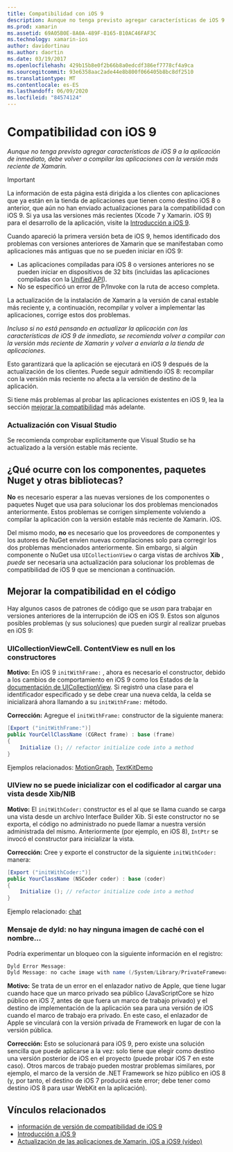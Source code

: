 ```yaml
---
title: Compatibilidad con iOS 9
description: Aunque no tenga previsto agregar características de iOS 9 a la aplicación de inmediato, debe volver a compilar las aplicaciones con la versión más reciente de Xamarin.
ms.prod: xamarin
ms.assetid: 69A05B0E-8A0A-489F-8165-B10AC46FAF3C
ms.technology: xamarin-ios
author: davidortinau
ms.author: daortin
ms.date: 03/19/2017
ms.openlocfilehash: 429b15b8e0f2b66b8a0edcdf386ef7778cf4a9ca
ms.sourcegitcommit: 93e6358aac2ade44e8b800f066405b8bc8df2510
ms.translationtype: MT
ms.contentlocale: es-ES
ms.lasthandoff: 06/09/2020
ms.locfileid: "84574124"
---
```

# <a name="ios-9-compatibility"></a>Compatibilidad con iOS 9

_Aunque no tenga previsto agregar características de iOS 9 a la aplicación de inmediato, debe volver a compilar las aplicaciones con la versión más reciente de Xamarin._

> [!IMPORTANT]
> La información de esta página está dirigida a los clientes con aplicaciones que ya están en la tienda de aplicaciones que tienen como destino iOS 8 o anterior, que aún no han enviado actualizaciones para la compatibilidad con iOS 9. Si ya usa las versiones más recientes (Xcode 7 y Xamarin. iOS 9) para el desarrollo de la aplicación, visite la [Introducción a iOS 9](~/ios/platform/introduction-to-ios9/index.md).

Cuando apareció la primera versión beta de iOS 9, hemos identificado dos problemas con versiones anteriores de Xamarin que se manifestaban como aplicaciones más antiguas que no se pueden iniciar en iOS 9:

- Las aplicaciones compiladas para iOS 8 o versiones anteriores no se pueden iniciar en dispositivos de 32 bits (incluidas las aplicaciones compiladas con la [Unified API](~/cross-platform/macios/unified/index.md)).
- No se especificó un error de P/Invoke con la ruta de acceso completa.

La actualización de la instalación de Xamarin a la versión de canal estable más reciente y, a continuación, recompilar y volver a implementar las aplicaciones, corrige estos dos problemas.

_Incluso si no está pensando en actualizar la aplicación con las características de iOS 9 de inmediato, se recomienda volver a compilar con la versión más reciente de Xamarin y volver a enviarla a la tienda de aplicaciones_.

Esto garantizará que la aplicación se ejecutará en iOS 9 después de la actualización de los clientes.
Puede seguir admitiendo iOS 8: recompilar con la versión más reciente no afecta a la versión de destino de la aplicación.

Si tiene más problemas al probar las aplicaciones existentes en iOS 9, lea la sección [mejorar la compatibilidad](#compat) más adelante.

### <a name="updating-with-visual-studio"></a>Actualización con Visual Studio

Se recomienda comprobar explícitamente que Visual Studio se ha actualizado a la versión estable más reciente.

## <a name="what-about-components-nugets-and-other-libraries"></a>¿Qué ocurre con los componentes, paquetes Nuget y otras bibliotecas?

**No** es necesario esperar a las nuevas versiones de los componentes o paquetes Nuget que usa para solucionar los dos problemas mencionados anteriormente.
Estos problemas se corrigen simplemente volviendo a compilar la aplicación con la versión estable más reciente de Xamarin. iOS.

Del mismo modo, **no** es necesario que los proveedores de componentes y los autores de NuGet envíen nuevas compilaciones solo para corregir los dos problemas mencionados anteriormente. Sin embargo, si algún componente o NuGet usa `UICollectionView` o carga vistas de archivos **Xib** , *puede* ser necesaria una actualización para solucionar los problemas de compatibilidad de iOS 9 que se mencionan a continuación.

<a name="compat"></a>

## <a name="improving-compatibility-in-your-code"></a>Mejorar la compatibilidad en el código

Hay algunos casos de patrones de código que se *usan* para trabajar en versiones anteriores de la interrupción de iOS en iOS 9. Estos son algunos posibles problemas (y sus soluciones) que pueden surgir al realizar pruebas en iOS 9:

### <a name="uicollectionviewcellcontentview-is-null-in-constructors"></a>UICollectionViewCell. ContentView es null en los constructores

**Motivo:** En iOS 9 `initWithFrame:` , ahora es necesario el constructor, debido a los cambios de comportamiento en iOS 9 como los Estados de la [documentación de UICollectionView](https://developer.apple.com/library/ios/documentation/UIKit/Reference/UICollectionView_class/#//apple_ref/occ/instm/UICollectionView/dequeueReusableCellWithReuseIdentifier:forIndexPath). Si registró una clase para el identificador especificado y se debe crear una nueva celda, la celda se inicializará ahora llamando a su `initWithFrame:` método.

**Corrección:** Agregue el `initWithFrame:` constructor de la siguiente manera:

```csharp
[Export ("initWithFrame:")]
public YourCellClassName (CGRect frame) : base (frame)
{
    Initialize (); // refactor initialize code into a method
}
```

Ejemplos relacionados: [MotionGraph](https://github.com/xamarin/monotouch-samples/commit/3c1b7a4170c001e7290db9babb2b7a6dddeb8bcb), [TextKitDemo](https://github.com/xamarin/monotouch-samples/commit/23ea01b37326963b5ebf68bbcc1edd51c66a28d6)

### <a name="uiview-fails-to-init-with-coder-when-loading-a-view-from-a-xibnib"></a>UIView no se puede inicializar con el codificador al cargar una vista desde Xib/NIB

**Motivo:** El `initWithCoder:` constructor es el al que se llama cuando se carga una vista desde un archivo Interface Builder Xib. Si este constructor no se exporta, el código no administrado no puede llamar a nuestra versión administrada del mismo. Anteriormente (por ejemplo, en iOS 8), `IntPtr` se invocó el constructor para inicializar la vista.

**Corrección:** Cree y exporte el constructor de la siguiente `initWithCoder:` manera:

```csharp
[Export ("initWithCoder:")]
public YourClassName (NSCoder coder) : base (coder)
{
    Initialize (); // refactor initialize code into a method
}
```

Ejemplo relacionado: [chat](https://github.com/xamarin/monotouch-samples/commit/7b81138d52e5f3f1aa3769fcb08f46122e9b6a88)

### <a name="dyld-message-no-cache-image-with-name"></a>Mensaje de dyld: no hay ninguna imagen de caché con el nombre...

Podría experimentar un bloqueo con la siguiente información en el registro:

```csharp
Dyld Error Message:
Dyld Message: no cache image with name (/System/Library/PrivateFrameworks/JavaScriptCore.framework/JavaScriptCore)
```

**Motivo:** Se trata de un error en el enlazador nativo de Apple, que tiene lugar cuando hace que un marco privado sea público (JavaScriptCore se hizo público en iOS 7, antes de que fuera un marco de trabajo privado) y el destino de implementación de la aplicación sea para una versión de iOS cuando el marco de trabajo era privado. En este caso, el enlazador de Apple se vinculará con la versión privada de Framework en lugar de con la versión pública.

**Corrección:** Esto se solucionará para iOS 9, pero existe una solución sencilla que puede aplicarse a la vez: solo tiene que elegir como destino una versión posterior de iOS en el proyecto (puede probar iOS 7 en este caso). Otros marcos de trabajo pueden mostrar problemas similares, por ejemplo, el marco de la versión de .NET Framework se hizo público en iOS 8 (y, por tanto, el destino de iOS 7 producirá este error; debe tener como destino iOS 8 para usar WebKit en la aplicación).

## <a name="related-links"></a>Vínculos relacionados

- [información de versión de compatibilidad de iOS 9](https://releases.xamarin.com/ios-hotfix-for-ios-9-preview-xcode-6/)
- [Introducción a iOS 9](~/ios/platform/introduction-to-ios9/index.md)
- [Actualización de las aplicaciones de Xamarin. iOS a iOS9 (vídeo)](https://university.xamarin.com/lightninglectures/Updating-your-XamariniOS-apps-to-iOS9)
